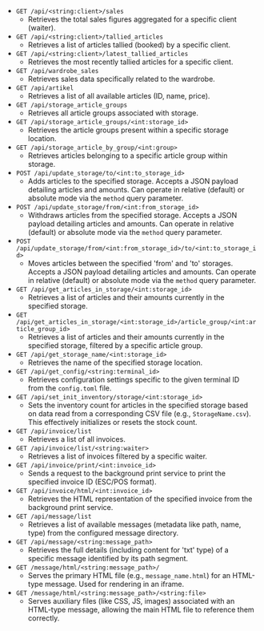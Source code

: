 *   `GET /api/<string:client>/sales`
    *   Retrieves the total sales figures aggregated for a specific client (waiter).
*   `GET /api/<string:client>/tallied_articles`
    *   Retrieves a list of articles tallied (booked) by a specific client.
*   `GET /api/<string:client>/latest_tallied_articles`
    *   Retrieves the most recently tallied articles for a specific client.
*   `GET /api/wardrobe_sales`
    *   Retrieves sales data specifically related to the wardrobe.
*   `GET /api/artikel`
    *   Retrieves a list of all available articles (ID, name, price).
*   `GET /api/storage_article_groups`
    *   Retrieves all article groups associated with storage.
*   `GET /api/storage_article_groups/<int:storage_id>`
    *   Retrieves the article groups present within a specific storage location.
*   `GET /api/storage_article_by_group/<int:group>`
    *   Retrieves articles belonging to a specific article group within storage.
*   `POST /api/update_storage/to/<int:to_storage_id>`
    *   Adds articles to the specified storage. Accepts a JSON payload detailing articles and amounts. Can operate in relative (default) or absolute mode via the `method` query parameter.
*   `POST /api/update_storage/from/<int:from_storage_id>`
    *   Withdraws articles from the specified storage. Accepts a JSON payload detailing articles and amounts. Can operate in relative (default) or absolute mode via the `method` query parameter.
*   `POST /api/update_storage/from/<int:from_storage_id>/to/<int:to_storage_id>`
    *   Moves articles between the specified 'from' and 'to' storages. Accepts a JSON payload detailing articles and amounts. Can operate in relative (default) or absolute mode via the `method` query parameter.
*   `GET /api/get_articles_in_storage/<int:storage_id>`
    *   Retrieves a list of articles and their amounts currently in the specified storage.
*   `GET /api/get_articles_in_storage/<int:storage_id>/article_group/<int:article_group_id>`
    *   Retrieves a list of articles and their amounts currently in the specified storage, filtered by a specific article group.
*   `GET /api/get_storage_name/<int:storage_id>`
    *   Retrieves the name of the specified storage location.
*   `GET /api/get_config/<string:terminal_id>`
    *   Retrieves configuration settings specific to the given terminal ID from the `config.toml` file.
*   `GET /api/set_init_inventory/storage/<int:storage_id>`
    *   Sets the inventory count for articles in the specified storage based on data read from a corresponding CSV file (e.g., `StorageName.csv`). This effectively initializes or resets the stock count.
*   `GET /api/invoice/list`
    *   Retrieves a list of all invoices.
*   `GET /api/invoice/list/<string:waiter>`
    *   Retrieves a list of invoices filtered by a specific waiter.
*   `GET /api/invoice/print/<int:invoice_id>`
    *   Sends a request to the background print service to print the specified invoice ID (ESC/POS format).
*   `GET /api/invoice/html/<int:invoice_id>`
    *   Retrieves the HTML representation of the specified invoice from the background print service.
*   `GET /api/message/list`
    *   Retrieves a list of available messages (metadata like path, name, type) from the configured message directory.
*   `GET /api/message/<string:message_path>`
    *   Retrieves the full details (including content for 'txt' type) of a specific message identified by its path segment.
*   `GET /message/html/<string:message_path>/`
    *   Serves the primary HTML file (e.g., `message_name.html`) for an HTML-type message. Used for rendering in an iframe.
*   `GET /message/html/<string:message_path>/<string:file>`
    *   Serves auxiliary files (like CSS, JS, images) associated with an HTML-type message, allowing the main HTML file to reference them correctly.
